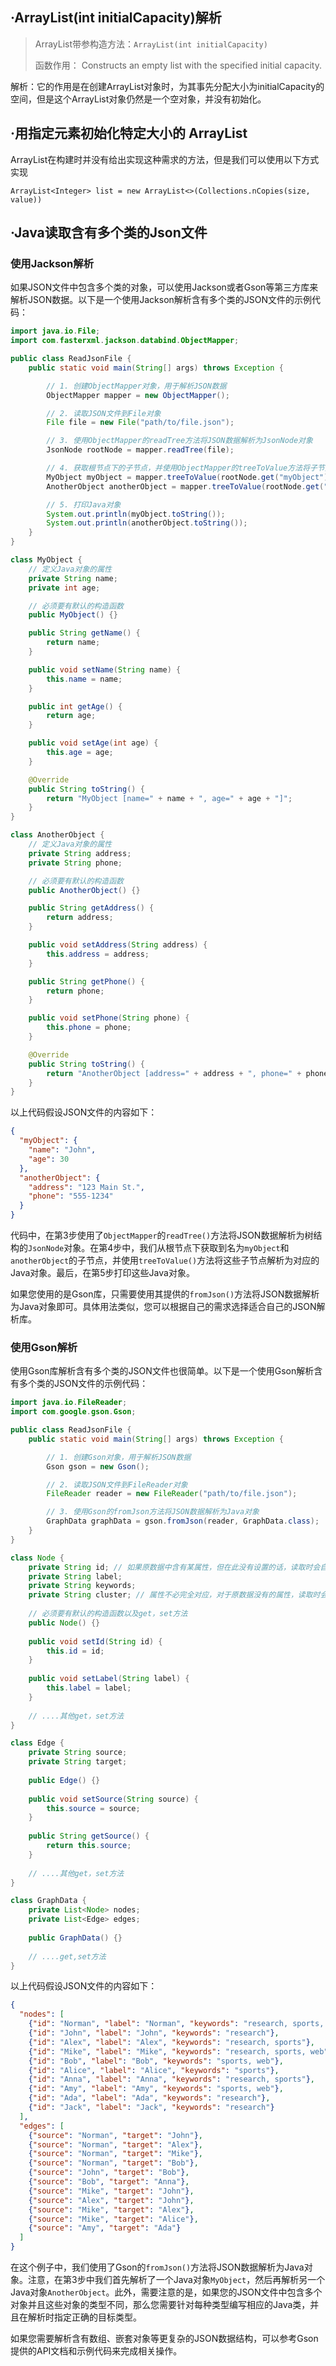 ## ·ArrayList(int initialCapacity)解析

> ArrayList带参构造方法：`ArrayList(int initialCapacity)` 
>
> 函数作用： Constructs an empty list with the specified initial  capacity.
>

解析：它的作用是在创建ArrayList对象时，为其事先分配大小为initialCapacity的空间，但是这个ArrayList对象仍然是一个空对象，并没有初始化。



## ·用指定元素初始化特定大小的 ArrayList

ArrayList在构建时并没有给出实现这种需求的方法，但是我们可以使用以下方式实现

`ArrayList<Integer> list = new ArrayList<>(Collections.nCopies(size, value))`



## ·Java读取含有多个类的Json文件

### 使用Jackson解析

如果JSON文件中包含多个类的对象，可以使用Jackson或者Gson等第三方库来解析JSON数据。以下是一个使用Jackson解析含有多个类的JSON文件的示例代码：

```java
import java.io.File;
import com.fasterxml.jackson.databind.ObjectMapper;

public class ReadJsonFile {
    public static void main(String[] args) throws Exception {

        // 1. 创建ObjectMapper对象，用于解析JSON数据
        ObjectMapper mapper = new ObjectMapper();

        // 2. 读取JSON文件到File对象
        File file = new File("path/to/file.json");

        // 3. 使用ObjectMapper的readTree方法将JSON数据解析为JsonNode对象
        JsonNode rootNode = mapper.readTree(file);

        // 4. 获取根节点下的子节点，并使用ObjectMapper的treeToValue方法将子节点解析为Java对象
        MyObject myObject = mapper.treeToValue(rootNode.get("myObject"), MyObject.class);
        AnotherObject anotherObject = mapper.treeToValue(rootNode.get("anotherObject"), AnotherObject.class);

        // 5. 打印Java对象
        System.out.println(myObject.toString());
        System.out.println(anotherObject.toString());
    }
}

class MyObject {
    // 定义Java对象的属性
    private String name;
    private int age;

    // 必须要有默认的构造函数
    public MyObject() {}

    public String getName() {
        return name;
    }

    public void setName(String name) {
        this.name = name;
    }

    public int getAge() {
        return age;
    }

    public void setAge(int age) {
        this.age = age;
    }

    @Override
    public String toString() {
        return "MyObject [name=" + name + ", age=" + age + "]";
    }
}

class AnotherObject {
    // 定义Java对象的属性
    private String address;
    private String phone;

    // 必须要有默认的构造函数
    public AnotherObject() {}

    public String getAddress() {
        return address;
    }

    public void setAddress(String address) {
        this.address = address;
    }

    public String getPhone() {
        return phone;
    }

    public void setPhone(String phone) {
        this.phone = phone;
    }

    @Override
    public String toString() {
        return "AnotherObject [address=" + address + ", phone=" + phone + "]";
    }
}
```

以上代码假设JSON文件的内容如下：

```json
{
  "myObject": {
    "name": "John",
    "age": 30
  },
  "anotherObject": {
    "address": "123 Main St.",
    "phone": "555-1234"
  }
}
```

代码中，在第3步使用了`ObjectMapper`的`readTree()`方法将JSON数据解析为树结构的`JsonNode`对象。在第4步中，我们从根节点下获取到名为`myObject`和`anotherObject`的子节点，并使用`treeToValue()`方法将这些子节点解析为对应的Java对象。最后，在第5步打印这些Java对象。

如果您使用的是Gson库，只需要使用其提供的`fromJson()`方法将JSON数据解析为Java对象即可。具体用法类似，您可以根据自己的需求选择适合自己的JSON解析库。

### 使用Gson解析

使用Gson库解析含有多个类的JSON文件也很简单。以下是一个使用Gson解析含有多个类的JSON文件的示例代码：

```java
import java.io.FileReader;
import com.google.gson.Gson;

public class ReadJsonFile {
    public static void main(String[] args) throws Exception {

        // 1. 创建Gson对象，用于解析JSON数据
        Gson gson = new Gson();

        // 2. 读取JSON文件到FileReader对象
        FileReader reader = new FileReader("path/to/file.json");

        // 3. 使用Gson的fromJson方法将JSON数据解析为Java对象
		GraphData graphData = gson.fromJson(reader, GraphData.class);
    }
}

class Node {
    private String id; // 如果原数据中含有某属性，但在此没有设置的话，读取时会自动忽略。
    private String label;
    private String keywords;
    private String cluster; // 属性不必完全对应，对于原数据没有的属性，读取时会自动添加，并赋值为null或undefined
    
    // 必须要有默认的构造函数以及get，set方法
    public Node() {}
    
    public void setId(String id) {
        this.id = id;
    }
    
    public void setLabel(String label) {
        this.label = label;
    }
    
    // ....其他get，set方法
}

class Edge {
    private String source;
    private String target;
    
    public Edge() {}
    
    public void setSource(String source) {
        this.source = source;
    }
    
    public String getSource() {
        return this.source;
    }
    
    // ....其他get，set方法
}

class GraphData {
    private List<Node> nodes;
    private List<Edge> edges;
    
    public GraphData() {}
    
    // ....get,set方法
}
```

以上代码假设JSON文件的内容如下：

```json
{
  "nodes": [
    {"id": "Norman", "label": "Norman", "keywords": "research, sports, web"},
    {"id": "John", "label": "John", "keywords": "research"},
    {"id": "Alex", "label": "Alex", "keywords": "research, sports"},
    {"id": "Mike", "label": "Mike", "keywords": "research, sports, web"},
    {"id": "Bob", "label": "Bob", "keywords": "sports, web"},
    {"id": "Alice", "label": "Alice", "keywords": "sports"},
    {"id": "Anna", "label": "Anna", "keywords": "research, sports"},
    {"id": "Amy", "label": "Amy", "keywords": "sports, web"},
    {"id": "Ada", "label": "Ada", "keywords": "research"},
    {"id": "Jack", "label": "Jack", "keywords": "research"}
  ],
  "edges": [
    {"source": "Norman", "target": "John"},
    {"source": "Norman", "target": "Alex"},
    {"source": "Norman", "target": "Mike"},
    {"source": "Norman", "target": "Bob"},
    {"source": "John", "target": "Bob"},
    {"source": "Bob", "target": "Anna"},
    {"source": "Mike", "target": "John"},
    {"source": "Alex", "target": "John"},
    {"source": "Mike", "target": "Alex"},
    {"source": "Mike", "target": "Alice"},
    {"source": "Amy", "target": "Ada"}
  ]
}
```

在这个例子中，我们使用了Gson的`fromJson()`方法将JSON数据解析为Java对象。注意，在第3步中我们首先解析了一个Java对象`MyObject`，然后再解析另一个Java对象`AnotherObject`。此外，需要注意的是，如果您的JSON文件中包含多个对象并且这些对象的类型不同，那么您需要针对每种类型编写相应的Java类，并且在解析时指定正确的目标类型。

如果您需要解析含有数组、嵌套对象等更复杂的JSON数据结构，可以参考Gson提供的API文档和示例代码来完成相关操作。